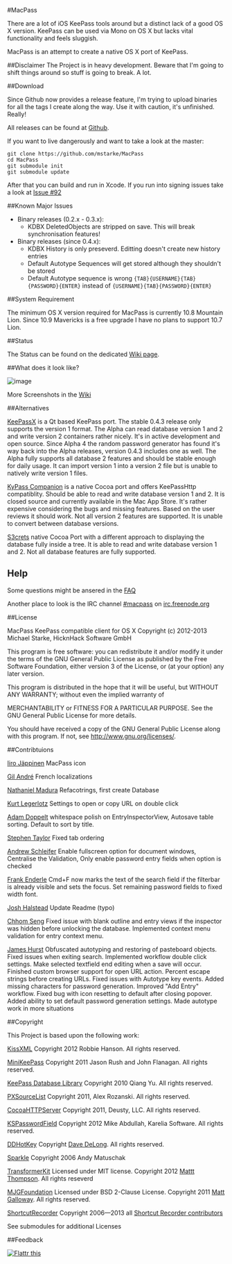 #MacPass

There are a lot of iOS KeePass tools around but a distinct lack of a good OS X version.
KeePass can be used via Mono on OS X but lacks vital functionality and feels sluggish.

MacPass is an attempt to create a native OS X port of KeePass.

##Disclaimer
The Project is in heavy development. Beware that I'm going to shift things around so stuff is going to break. A lot.

##Download

Since Github now provides a release feature, I'm trying to upload binaries for all the tags I create along the way.
Use it with caution, it's unfinished. Really!

All releases can be found at [Github](https://github.com/mstarke/MacPass/releases).

If you want to live dangerously and want to take a look at the master:

    git clone https://github.com/mstarke/MacPass
    cd MacPass
    git submodule init
    git submodule update

After that you can build and run in Xcode. If you run into signing issues take a look at [Issue #92](https://github.com/mstarke/MacPass/issues/92)

##Known Major Issues

* Binary releases (0.2.x - 0.3.x):
  * KDBX DeletedObjects are stripped on save. This will break synchronisation features!
* Binary releases (since 0.4.x):
  * KDBX History is only preseverd. Editting doesn't create new history entries
  * Default Autotype Sequences will get stored although they shouldn't be stored
  * Default Autotype sequence is wrong ````{TAB}{USERNAME}{TAB}{PASSWORD}{ENTER}```` instead of ````{USERNAME}{TAB}{PASSWORD}{ENTER}````
  
##System Requirement

The minimum OS X version required for MacPass is currently 10.8 Mountain Lion.
Since 10.9 Mavericks is a free upgrade I have no plans to support 10.7 Lion.

##Status

The Status can be found on the dedicated [Wiki page](https://github.com/mstarke/MacPass/wiki/Status).

##What does it look like?

![image](https://raw.github.com/mstarke/MacPass/master/Assets/Screenshots/MacPass.png)

More Screenshots in the [Wiki](https://github.com/mstarke/MacPass/wiki/Screenshots)

##Alternatives

[KeePassX](http://www.keepassx.org) is a Qt based KeePass port. The stable 0.4.3 release only supports the version 1 format. The Alpha can read database version 1 and 2 and write version 2 containers rather nicely.
It's in active development and open source. Since Alpha 4 the random password generator has found it's way back into the Alpha releases, version 0.4.3 includes one as well. The Alpha fully supports all database 2 features and should be stable enough for daily usage. It can import version 1 into a version 2 file but is unable to natively write version 1 files.

[KyPass Companion](http://www.kyuran.be/logiciels/kypass4mac/) is a native Cocoa port and offers KeePassHttp compatiblity.
Should be able to read and write database version 1 and 2. It is closed source and currently available in the Mac App Store. It's rather expensive considering the bugs and missing features. Based on the user reviews it should work. Not all version 2 features are supported. It is unable to convert between database versions.

[S3crets](http://s3crets.com/en/help/) native Cocoa Port with a different approach to displaying the database fully inside a tree.
It is able to read and write database version 1 and 2. Not all database features are fully supported.

## Help

Some questions might be ansered in the [FAQ](https://github.com/mstarke/MacPass/wiki/FAQ)

Another place to look is the IRC channel [#macpass](irc://irc.freenode.org/macpass) on [irc.freenode.org](irc://irc.freenode.org)

##License

MacPass KeePass compatible client for OS X
Copyright (c) 2012-2013  Michael Starke, HicknHack Software GmbH
  
This program is free software: you can redistribute it and/or modify
it under the terms of the GNU General Public License as published by
the Free Software Foundation, either version 3 of the License, or
(at your option) any later version.

This program is distributed in the hope that it will be useful,
but WITHOUT ANY WARRANTY; without even the implied warranty of

MERCHANTABILITY or FITNESS FOR A PARTICULAR PURPOSE.  See the
GNU General Public License for more details.

You should have received a copy of the GNU General Public License
along with this program.  If not, see <http://www.gnu.org/licenses/>.

##Contribtuions

[Iiro Jäppinen](https://iiro.jappinen.me) MacPass icon

[Gil André](mailto:gil@panix.com) French localizations

[Nathaniel Madura](mailto:nmadura@umich.edu) Refacotrings, first create Database 

[Kurt Legerlotz](https://github.com/lotz) Settings to open or copy URL on double click

[Adam Doppelt](mailto:amd@gurge.com) whitespace polish on EntryInspectorView, Autosave table sorting. Default to sort by title.

[Stephen Taylor](http://www.makegames.co.uk/) Fixed tab ordering

[Andrew Schleifer](mailto:me@andrewschleifer.name) Enable fullscreen option for document windows, Centralise the Validation, Only enable password entry fields when option is checked

[Frank Enderle](http://www.anamica.de/) Cmd+F now marks the text of the search field if the filterbar is already visible and sets the focus. Set remaining password fields to fixed width font.

[Josh Halstead](mailto:jhalstead85@gmail.com) Update Readme (typo)

[Chhom Seng](https://github.com/cseng) Fixed issue with blank outline and entry views if the inspector was hidden before unlocking the database. Implemented context menu validation for entry context menu.

[James Hurst](https://github.com/jamesrhurst) Obfuscated autotyping and restoring of pasteboard objects. Fixed issues when exiting search. Implemented workflow double click settings. Make selected textfield end editing when a save will occur. Finished custom browser support for open URL action. Percent escape strings before creating URLs. Fixed issues with Autotype key events. Added missing characters for password generation. Improved "Add Entry" workflow. Fixed bug with icon resetting to default after closing popover. Added ability to set default password generation settings. Made autotype work in more situations

##Copyright

This Project is based upon the following work:

[KissXML](https://github.com/robbiehanson/KissXML) Copyright 2012 Robbie Hanson. All rights reserved.

[MiniKeePass](https://github.com/MiniKeePass/MiniKeePass) Copyright 2011 Jason Rush and John Flanagan. All rights reserved.

[KeePass Database Library](https://github.com/mpowrie/KeePassLib) Copyright 2010 Qiang Yu. All rights reserved.

[PXSourceList](https://github.com/Perspx/PXSourceList) Copyright 2011, Alex Rozanski. All rights reserved.

[CocoaHTTPServer](https://github.com/robbiehanson/CocoaHTTPServer ) Copyright 2011, Deusty, LLC. All rights reserved.

[KSPasswordField](https://github.com/karelia/SecurityInterface) Copyright 2012 Mike Abdullah, Karelia Software. All rights reserved.

[DDHotKey](https://github.com/davedelong/DDHotKey) Copyright [Dave DeLong](http://www.davedelong.com). All rights reserved.

[Sparkle](http://sparkle.andymatuschak.org) Copyright 2006 Andy Matuschak

[TransformerKit](https://github.com/mattt/TransformerKit) Licensed under MIT license. Copyright 2012 [Mattt Thompson](http://mattt.me/). All rights reseverd

[MJGFoundation](https://github.com/mstarke/MJGFoundation) Licensed under BSD 2-Clause License. Copyright 2011 [Matt Galloway](http://www.galloway.me.uk/). All rights reserved.

[ShortcutRecorder](http://wafflesoftware.net/shortcut/) Copyright 2006—2013 all [Shortcut Recorder contributors](http://wafflesoftware.net/shortcut/contributors/) 

See submodules for additional Licenses

##Feedback

[![Flattr this](http://api.flattr.com/button/flattr-badge-large.png)](http://flattr.com/thing/1550529/mstarkeMacPass-on-GitHub)

